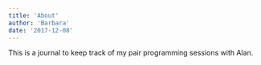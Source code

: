```yaml
---
title: 'About'
author: 'Barbara'
date: '2017-12-08'
---
```


This is a journal to keep track of my pair programming sessions with Alan.
